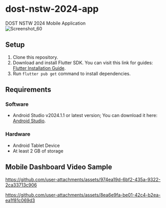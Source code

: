 # dost-nstw-2024-app

DOST NSTW 2024 Mobile Application  
![Screenshot_60](https://github.com/user-attachments/assets/172d994d-5ebd-4c73-9174-00362714057f)

## Setup
1. Clone this repository.  
2. Download and install Flutter SDK. You can visit this link for guides: [Flutter Installation Guide](https://docs.flutter.dev/get-started/install).  
3. Run `flutter pub get` command to install dependencies.  

## Requirements

### Software
- Android Studio v2024.1.1 or latest version; You can download it here: [Android Studio](https://developer.android.com/studio).

### Hardware
- Android Tablet Device  
- At least 2 GB of storage  

## Mobile Dashboard Video Sample



https://github.com/user-attachments/assets/974ea19d-6bf2-435a-9322-2ca33713c906


https://github.com/user-attachments/assets/8ea6e9fa-be01-42c4-b2ea-ea1f81c069d3
